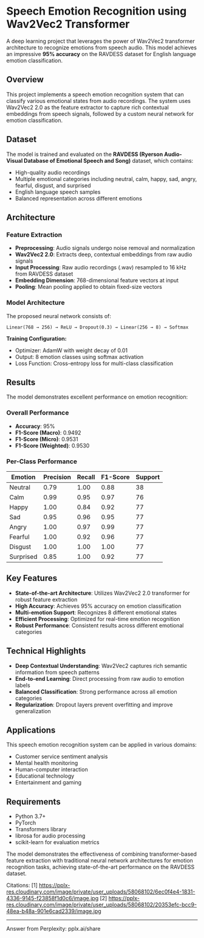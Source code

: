 # Speech Emotion Recognition using Wav2Vec2 Transformer

A deep learning project that leverages the power of Wav2Vec2 transformer architecture to recognize emotions from speech audio. This model achieves an impressive **95% accuracy** on the RAVDESS dataset for English language emotion classification.

## Overview

This project implements a speech emotion recognition system that can classify various emotional states from audio recordings. The system uses Wav2Vec2 2.0 as the feature extractor to capture rich contextual embeddings from speech signals, followed by a custom neural network for emotion classification.

## Dataset

The model is trained and evaluated on the **RAVDESS (Ryerson Audio-Visual Database of Emotional Speech and Song)** dataset, which contains:
- High-quality audio recordings
- Multiple emotional categories including neutral, calm, happy, sad, angry, fearful, disgust, and surprised
- English language speech samples
- Balanced representation across different emotions

## Architecture

### Feature Extraction
- **Preprocessing**: Audio signals undergo noise removal and normalization
- **Wav2Vec2 2.0**: Extracts deep, contextual embeddings from raw audio signals
- **Input Processing**: Raw audio recordings (.wav) resampled to 16 kHz from RAVDESS dataset
- **Embedding Dimension**: 768-dimensional feature vectors at input
- **Pooling**: Mean pooling applied to obtain fixed-size vectors

### Model Architecture
The proposed neural network consists of:
```
Linear(768 → 256) → ReLU → Dropout(0.3) → Linear(256 → 8) → Softmax
```

**Training Configuration:**
- Optimizer: AdamW with weight decay of 0.01
- Output: 8 emotion classes using softmax activation
- Loss Function: Cross-entropy loss for multi-class classification

## Results

The model demonstrates excellent performance on emotion recognition:

### Overall Performance
- **Accuracy**: 95%
- **F1-Score (Macro)**: 0.9492
- **F1-Score (Micro)**: 0.9531
- **F1-Score (Weighted)**: 0.9530

### Per-Class Performance

| Emotion   | Precision | Recall | F1-Score | Support |
|-----------|-----------|--------|----------|---------|
| Neutral   | 0.79      | 1.00   | 0.88     | 38      |
| Calm      | 0.99      | 0.95   | 0.97     | 76      |
| Happy     | 1.00      | 0.84   | 0.92     | 77      |
| Sad       | 0.95      | 0.96   | 0.95     | 77      |
| Angry     | 1.00      | 0.97   | 0.99     | 77      |
| Fearful   | 1.00      | 0.92   | 0.96     | 77      |
| Disgust   | 1.00      | 1.00   | 1.00     | 77      |
| Surprised | 0.85      | 1.00   | 0.92     | 77      |

## Key Features

- **State-of-the-art Architecture**: Utilizes Wav2Vec2 2.0 transformer for robust feature extraction
- **High Accuracy**: Achieves 95% accuracy on emotion classification
- **Multi-emotion Support**: Recognizes 8 different emotional states
- **Efficient Processing**: Optimized for real-time emotion recognition
- **Robust Performance**: Consistent results across different emotional categories

## Technical Highlights

- **Deep Contextual Understanding**: Wav2Vec2 captures rich semantic information from speech patterns
- **End-to-end Learning**: Direct processing from raw audio to emotion labels
- **Balanced Classification**: Strong performance across all emotion categories
- **Regularization**: Dropout layers prevent overfitting and improve generalization

## Applications

This speech emotion recognition system can be applied in various domains:
- Customer service sentiment analysis
- Mental health monitoring
- Human-computer interaction
- Educational technology
- Entertainment and gaming

## Requirements

- Python 3.7+
- PyTorch
- Transformers library
- librosa for audio processing
- scikit-learn for evaluation metrics

The model demonstrates the effectiveness of combining transformer-based feature extraction with traditional neural network architectures for emotion recognition tasks, achieving state-of-the-art performance on the RAVDESS dataset.

Citations:
[1] https://pplx-res.cloudinary.com/image/private/user_uploads/58068102/6ec0f4e4-1831-4336-9145-f23858f1d0c6/image.jpg
[2] https://pplx-res.cloudinary.com/image/private/user_uploads/58068102/20353efc-bcc9-48ea-b48a-901e6cad2339/image.jpg

---
Answer from Perplexity: pplx.ai/share
